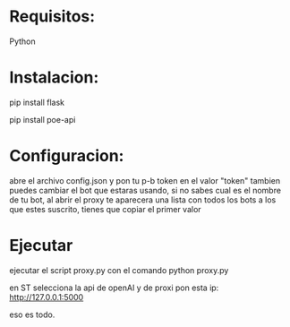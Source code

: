 # Requisitos: 
Python

# Instalacion:
pip install flask

pip install poe-api

# Configuracion:
abre el archivo config.json y pon tu p-b token en el valor "token"
tambien puedes cambiar el bot que estaras usando, si no sabes cual es el nombre de tu bot, al abrir el proxy te aparecera una lista con todos los bots a los que estes suscrito, tienes que copiar el primer valor

# Ejecutar
ejecutar el script proxy.py con el comando
python proxy.py

en ST selecciona la api de openAI y de proxi pon esta ip:
http://127.0.0.1:5000


eso es todo.
